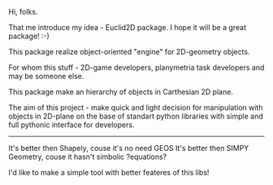 Hi, folks.

That me introduce my idea - Euclid2D package. I hope it will be a great package! :-)

This package realize object-oriented "engine" for 2D-geometry objects.

For whom this stuff - 2D-game developers, planymetria task developers and may be someone else.

This package make an hierarchy of objects in Carthesian 2D plane.

The aim of this project - make quick and light decision for manipulation 
with objects in 2D-plane on the base of standart python libraries 
with simple and full pythonic interface for developers.

---------

It's better then Shapely, couse it's no need GEOS
It's better then SIMPY Geometry, couse it hasn't simbolic ?equations?

I'd like to make a simple tool with better feateres of this libs!
